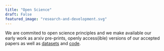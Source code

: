 ```yaml
---
title: "Open Science"
draft: False
featured_image: "research-and-development.svg"
---
```


We are commited to open science principles and we make available our early work as arxiv pre-prints, openly access(ible) versions of our accepted papers as well as [datasets](http://log-a-tec.eu) and [code](https://github.com/sensorlab).
